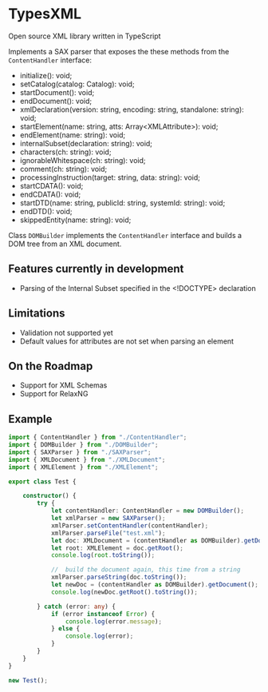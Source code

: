 # TypesXML

Open source XML library written in TypeScript

Implements a SAX parser that exposes the these methods from the `ContentHandler` interface:

* initialize(): void;
* setCatalog(catalog: Catalog): void;
* startDocument(): void;
* endDocument(): void;
* xmlDeclaration(version: string, encoding: string, standalone: string): void;
* startElement(name: string, atts: Array\<XMLAttribute>): void;
* endElement(name: string): void;
* internalSubset(declaration: string): void;
* characters(ch: string): void;
* ignorableWhitespace(ch: string): void;
* comment(ch: string): void;
* processingInstruction(target: string, data: string): void;
* startCDATA(): void;
* endCDATA(): void;
* startDTD(name: string, publicId: string, systemId: string): void;
* endDTD(): void;
* skippedEntity(name: string): void;

Class `DOMBuilder` implements the `ContentHandler` interface and builds a DOM tree from an XML document.

## Features currently in development

* Parsing of the Internal Subset specified in the <!DOCTYPE> declaration

## Limitations

* Validation not supported yet
* Default values for attributes are not set when parsing an element

## On the Roadmap

* Support for XML Schemas
* Support for RelaxNG

## Example

```TypeScript
import { ContentHandler } from "./ContentHandler";
import { DOMBuilder } from "./DOMBuilder";
import { SAXParser } from "./SAXParser";
import { XMLDocument } from "./XMLDocument";
import { XMLElement } from "./XMLElement";

export class Test {

    constructor() {
        try {
            let contentHandler: ContentHandler = new DOMBuilder();
            let xmlParser = new SAXParser();
            xmlParser.setContentHandler(contentHandler);
            xmlParser.parseFile("test.xml");
            let doc: XMLDocument = (contentHandler as DOMBuilder).getDocument();
            let root: XMLElement = doc.getRoot();
            console.log(root.toString());

            //  build the document again, this time from a string
            xmlParser.parseString(doc.toString());
            let newDoc = (contentHandler as DOMBuilder).getDocument();
            console.log(newDoc.getRoot().toString());

        } catch (error: any) {
            if (error instanceof Error) {
                console.log(error.message);
            } else {
                console.log(error);
            }
        }
    }
}

new Test();
```
